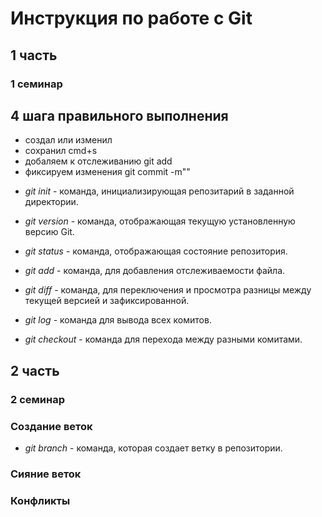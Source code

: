 # Инструкция по работе с Git
## 1 часть
### 1 семинар
## **4 шага правильного выполнения**

- создал или изменил
- сохранил cmd+s
- добаляем к отслеживанию git add
- фиксируем изменения git commit -m""

* *git init* - команда, инициализирующая репозитарий в заданной директории.

* *git version* - команда, отображающая текущую установленную версию Git.

* *git status* - команда, отображающая состояние репозитория.

* *git add* - команда, для добавления отслеживаемости файла.

* *git diff* - команда, для переключения и просмотра разницы между текущей версией и зафиксированной.

* *git log* - команда для вывода всех комитов.

* *git checkout* - команда для перехода между разными комитами.

## 2 часть
### 2 семинар
### Создание веток

* *git branch* - команда, которая создает ветку в репозитории.

### Сияние веток

### Конфликты